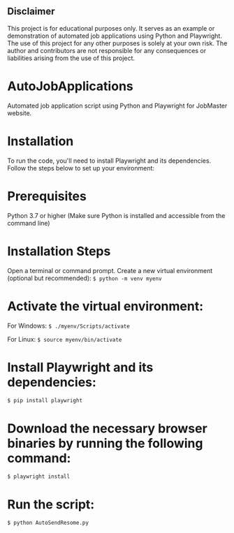 ## Disclaimer

This project is for educational purposes only. It serves as an example or demonstration of automated job applications using Python and Playwright. The use of this project for any other purposes is solely at your own risk. The author and contributors are not responsible for any consequences or liabilities arising from the use of this project.



# AutoJobApplications
Automated job application script using Python and Playwright for JobMaster website.

# Installation
To run the code, you'll need to install Playwright and its dependencies. Follow the steps below to set up your environment:

# Prerequisites
Python 3.7 or higher (Make sure Python is installed and accessible from the command line)

# Installation Steps
Open a terminal or command prompt.
Create a new virtual environment (optional but recommended):
`$ python -m venv myenv`

# Activate the virtual environment:
For Windows:
`$ ./myenv/Scripts/activate`

For Linux:
`$ source myenv/bin/activate`

# Install Playwright and its dependencies:
`$ pip install playwright`

# Download the necessary browser binaries by running the following command:
`$ playwright install`

# Run the script:
`$ python AutoSendResome.py`
